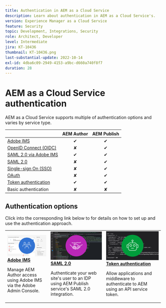 ```yaml
---
title: Authentication in AEM as a Cloud Service
description: Learn about authentication in AEM as a Cloud Service's.
version: Experience Manager as a Cloud Service
feature: Security
topic: Development, Integrations, Security
role: Architect, Developer
level: Intermediate
jira: KT-10436
thumbnail: KT-10436.png
last-substantial-update: 2022-10-14
exl-id: 4dba6c09-2949-4153-a9bc-d660a740f8f7
duration: 28
---
```

# AEM as a Cloud Service authentication

AEM as a Cloud Service supports multiple of authentication options and varies by service type. 

|                       | AEM Author | AEM Publish | 
|-----------------------|:----------:|:-----------:|
| [Adobe IMS](../accessing/overview.md) |  &#10004;  | &#10004;    |
| [OpenID Connect (OIDC)](https://experienceleague.adobe.com/en/docs/experience-manager-cloud-service/content/security/open-id-connect-support-for-aem-as-a-cloud-service-on-publish-tier) | &#10008;  | &#10004;    |
| [SAML 2.0 via Adobe IMS](https://experienceleague.adobe.com/docs/experience-manager-cloud-service/content/security/ims-support.html#how-to-set-up) |  &#10004;  | &#10004;    |
| [SAML 2.0](./saml-2-0.md) | &#10008;  | &#10004;    |
| [Single-sign On (SSO)](https://experienceleague.adobe.com/docs/experience-manager-cloud-service/content/sites/authoring/personalization/user-and-group-sync-for-publish-tier.html#integration-with-an-idp)  | &#10008;  | &#10004;    |
| [OAuth](https://experienceleague.adobe.com/docs/experience-manager-cloud-service/content/sites/authoring/personalization/user-and-group-sync-for-publish-tier.html#integration-with-an-idp)                 | &#10008;  | &#10004;    |
| [Token authentication](../../headless-tutorial/authentication/overview.md) |  &#10004;  | &#10004;    |
| Basic authentication | &#10008;  | &#10008;    |

## Authentication options

Click into the corresponding link below to for details on how to set up and use the authentication approach.

<table>
  <tr>
   <td>
      <a  href="../accessing/overview.md"><img alt="Adobe IMS" src="./assets/card--adobe-ims.png"/></a>
      <div><strong><a href="../accessing/overview.md">Adobe IMS</a></strong></div>
      <p>
          Manage AEM Author access using Adobe IMS via the Adobe Admin Console.
      </p>
    </td>   
   <td>
      <a  href="./saml-2-0.md"><img alt="SAML 2.0" src="./assets/card--saml-2-0.png"/></a>
      <div><strong><a href="./saml-2-0.md">SAML 2.0</a></strong></div>
      <p>
        Authenticate your web site's user to an IDP using AEM Publish service's SAML 2.0 integration.
      </p>
    </td>   
   <td>
      <a  href="../../headless-tutorial/authentication/overview.md"><img alt="Token" src="./assets/card--token.png"/></a>
      <div><strong><a href="../../headless-tutorial/authentication/overview.md">Token authentication</a></strong></div>
      <p>
        Allow applications and middleware to authenticate to AEM using an API service token.
      </p>
    </td>   
  </tr>
</table>
